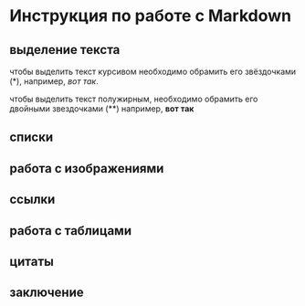 # Инструкция по работе с Markdown

## выделение текста

чтобы выделить текст курсивом необходимо обрамить его звёздочками (*), например, *вот так*.

чтобы выделить текст полужирным, необходимо обрамить его двойными звездочками (**) например, **вот так**

## списки

## работа с изображениями

## ссылки

## работа с таблицами

## цитаты

## заключение